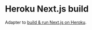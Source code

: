 # Heroku Next.js build

Adapter to [build & run Next.js on Heroku](https://github.com/mars/heroku-nextjs).
